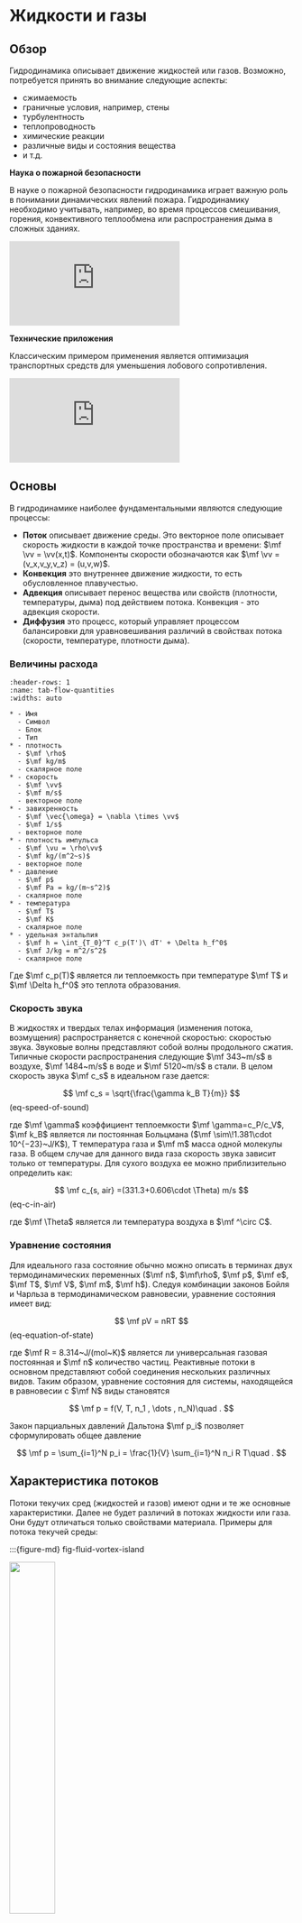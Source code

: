 # Жидкости и газы

## Обзор
Гидродинамика описывает движение жидкостей или газов. Возможно, потребуется принять во внимание следующие аспекты:

* сжимаемость
* граничные условия, например, стены
* турбулентность
* теплопроводность
* химические реакции
* различные виды и состояния вещества
* и т.д.

**Наука о пожарной безопасности**

В науке о пожарной безопасности гидродинамика играет важную роль в понимании динамических явлений пожара. Гидродинамику необходимо учитывать, например, во время процессов смешивания, горения, конвективного теплообмена или распространения дыма в сложных зданиях.

<iframe width="60%" src="https://www.youtube-nocookie.com/embed/sKgP1Us-SF0" title="YouTube video player" frameborder="0" allow="accelerometer; clipboard-write; encrypted-media; gyroscope; picture-in-picture" allowfullscreen></iframe><br>


**Технические приложения**

Классическим примером применения является оптимизация транспортных средств для уменьшения лобового сопротивления.

<iframe width="60%" src="https://www.youtube-nocookie.com/embed/E9ZSAX56m0E" title="YouTube video player" frameborder="0" allow="accelerometer; clipboard-write; encrypted-media; gyroscope; picture-in-picture" allowfullscreen></iframe>

## Основы 

В гидродинамике наиболее фундаментальными являются следующие процессы:

* **Поток** описывает движение среды. Это векторное поле описывает скорость жидкости в каждой точке пространства и времени: $\mf \vv = \vv(x,t)$. Компоненты скорости обозначаются как $\mf \vv = (v_x,v_y,v_z) = (u,v,w)$.
* **Конвекция** это внутреннее движение жидкости, то есть обусловленное плавучестью.
* **Адвекция** описывает перенос вещества или свойств (плотности, температуры, дыма) под действием потока. Конвекция - это адвекция скорости.
* **Диффузия** это процесс, который управляет процессом балансировки для уравновешивания различий в свойствах потока (скорости, температуре, плотности дыма).


### Величины расхода

 ```{list-table} Flow quantities.
:header-rows: 1
:name: tab-flow-quantities
:widths: auto

* - Имя
   - Символ
   - Блок
   - Тип
* - плотность 
   - $\mf \rho$
   - $\mf kg/m$
   - скалярное поле
* - скорость 
   - $\mf \vv$
   - $\mf m/s$
   - векторное поле
* - завихренность
   - $\mf \vec{\omega} = \nabla \times \vv$
   - $\mf 1/s$
   - векторное поле
* - плотность импульса 
   - $\mf \vu = \rho\vv$
   - $\mf kg/(m^2~s)$
   - векторное поле 
* - давление
   - $\mf p$
   - $\mf Pa = kg/(m~s^2)$
   - скалярное поле 
* - температура
   - $\mf T$
   - $\mf K$
   - скалярное поле
* - удельная энтальпия
   - $\mf h = \int_{T_0}^T c_p(T')\ dT' + \Delta h_f^0$
   - $\mf J/kg = m^2/s^2$
   - скалярное поле
```

Где  $\mf c_p(T)$ является ли теплоемкость при температуре $\mf T$ и $\mf \Delta h_f^0$ это теплота образования.

### Скорость звука

В жидкостях и твердых телах информация (изменения потока, возмущения) распространяется с конечной скоростью: скоростью звука. Звуковые волны представляют собой волны продольного сжатия. Типичные скорости распространения следующие $\mf 343~m/s$ в воздухе, $\mf 1484~m/s$ в воде и $\mf 5120~m/s$ в стали. В целом скорость звука $\mf c_s$ в идеальном газе дается:

$$
\mf c_s = \sqrt{\frac{\gamma k_B T}{m}}
$$(eq-speed-of-sound)

где  $\mf \gamma$ коэффициент теплоемкости $\mf \gamma=c_P/c_V$, $\mf k_B$ является ли постоянная Больцмана ($\mf \sim\!1.381\cdot 10^{−23}~J/K$), T температура газа и $\mf m$ масса одной молекулы газа. В общем случае для данного вида газа скорость звука зависит только от температуры. Для сухого воздуха ее можно приблизительно определить как:

$$
\mf c_{s, air} =(331.3+0.606\cdot \Theta) m/s 
$$(eq-c-in-air)

где  $\mf \Theta$ является ли температура воздуха в  $\mf ^\circ C$.

### Уравнение состояния

Для идеального газа состояние обычно можно описать в терминах двух термодинамических переменных ($\mf n$, $\mf\rho$, $\mf p$, $\mf e$, $\mf T$, $\mf V$, $\mf m$, $\mf h$). Следуя комбинации законов Бойля и Чарльза в термодинамическом равновесии, уравнение состояния имеет вид:

$$
\mf pV = nRT
$$(eq-equation-of-state)

где $\mf R = 8.314~J/(mol~K)$ является ли универсальная газовая постоянная и $\mf n$ количество частиц. Реактивные потоки в основном представляют собой соединения нескольких различных видов. Таким образом, уравнение состояния для системы, находящейся в равновесии с  $\mf N$  виды становятся

$$
\mf p = f(V, T, n_1 , \dots , n_N)\quad .
$$

Закон парциальных давлений Дальтона $\mf p_i$ позволяет сформулировать общее давление

$$
\mf p = \sum_{i=1}^N p_i = \frac{1}{V} \sum_{i=1}^N n_i R T\quad .
$$

## Характеристика потоков
Потоки текучих сред (жидкостей и газов) имеют одни и те же основные характеристики. Далее не будет различий в потоках жидкости или газа. Они будут отличаться только свойствами материала. Примеры для потока текучей среды:


:::{figure-md} fig-fluid-vortex-island

<img src="https://upload.wikimedia.org/wikipedia/commons/2/2c/Vortex-street-1.jpg" width="40%" class="rotate90">

Вихревая улица Фон Кармана, наблюдаемая в природе. Источник: [Wikkimedia Commons](https://commons.wikimedia.org/wiki/File:Vortex-street-1.jpg).
:::


:::{figure-md} fig-fluid-vortex-lab

<img src="https://upload.wikimedia.org/wikipedia/commons/f/fe/VortexStreet01.jpg" width="80%">

Вихревая улица Фон Кармана в лаборатории. Источник: [Wikkimedia Commons](https://commons.wikimedia.org/wiki/File:VortexStreet01.jpg).
:::

### Сжимаемые потоки

Потоки со скоростями, значительно меньшими ($\mf \ll c_s$) ниже скорости звука являются несжимаемыми, т. Е. звуковые волны бесконечно быстры в масштабе задействованных процессов. Таким образом, все изменения плотности быстро уравновешиваются. Объекты, движущиеся со скоростью не менее $\mf 0.3c_s$ начните вводить флуктуации плотности. Схемы течения сверхзвуковых явлений (взрыв, сверхзвуковые самолеты) и соответствующие инженерные подходы полностью отличаются от таковых в случае субзвуковых течений.

Примечание: Изменения температуры, как и при пожаре, приводят к изменению плотности и, следовательно, к так называемым слабо сжимаемым потокам.

:::{figure-md} fig-fluid-laminar

<img src="https://upload.wikimedia.org/wikipedia/commons/b/b9/Aerodynamics_of_model_car.jpg" width="60%">

Обтекание модели автомобиля несжимаемой жидкостью. Источник: [Wikkimedia Commons](https://commons.wikimedia.org/wiki/File:Aerodynamics_of_model_car.jpg).
:::


:::{figure-md} fig-fluid-supersonic

<img src="https://upload.wikimedia.org/wikipedia/commons/0/06/X-15_Model_in_Supersonic_Tunnel_-_GPN-2000-001272.jpg" width="60%">

Модель сверхзвукового самолета в туннеле с приблизительно $\mf 3.5 c$. Источник: [Wikkimedia Commons](https://en.wikipedia.org/wiki/Compressible_flow#/media/File:X-15_Model_in_Supersonic_Tunnel_-_GPN-2000-001272.jpg).
:::

### Турбулентные течения

В зависимости от того, насколько гладким (непрерывным) является поток, можно различать ламинарные и турбулентные потоки. Потоки, связанные с пожарами, обычно являются турбулентными.


:::{figure-md} fig-fluid-turbulence-separation

<img src="https://upload.wikimedia.org/wikipedia/commons/2/2f/1915ca_abger_fluegel.jpg" width="60%">

Обтекание профиля с отрывом потока. Материал: [Wikkimedia Commons](https://commons.wikimedia.org/wiki/File:1915ca_abger_fluegel.jpg).
:::

<iframe width="60%" src="https://www.youtube.com/embed/QzuzbwJWlYs" title="YouTube video player" frameborder="0" allow="accelerometer; clipboard-write; encrypted-media; gyroscope; picture-in-picture" allowfullscreen></iframe>


### Параметры материала

Фундаментальный интерес представляют следующие свойства материала:

* **плотность** $\mf\rho$ это масса на данный объем
  * воздух при $\mf 20~^\circ C$ : $\mf\rho = 1.205~kg/m^3$
  * воздух при $\mf 200~^\circ C$: $\mf\rho = 0.746~kg/m^3$
* **динамическая вязкость** $\mf\mu$ характеризует способность потока уравновешивать различия в скорости
  * воздух при $\mf 20~^\circ C$ : $\mf\mu = 1.836\cdot 10^{-5}~kg\,m / s$
  * воздух при $\mf 200~^\circ C$: $\mf\mu = 2.623\cdot 10^{-5}~kg\,m / s$
* **теплопроводность** $\mf k$ эквивалентно  $\mf\mu$, но для температуры жидкости
  * воздух при $\mf 20~^\circ C$ : $\mf k = 0.0257~W\,m / K$
  * воздух при $\mf 200~^\circ C$: $\mf k = 0.0386~W\,m / K$
* **теплоемкость** $c_p$ описывает изменение температуры вследствие добавления или отвода тепла при постоянном давлении
  * воздух при $\mf 20~^\circ C$ : $\mf c_p = 1.005~kJ\,kg / K$
  * воздух при $\mf 200~^\circ C$: $\mf c_p = 1.026~kJ\,kg / K$


Дополнительные данные по многим свойствам воздуха (и других материалов) можно найти в [Engineering ToolBox (свойства воздуха)](https://www.engineeringtoolbox.com/air-properties-d_156.html).

**Примерное количество: вязкость**

Проще говоря, вязкость описывает, как движущиеся элементы жидкости, например слои, влияют на соседние элементы. Она описывает силы трения между относительно движущимися элементами жидкости.

Например, мед обладает высокой вязкостью: он очень медленно стекает по ложке. Внешние "элементы меда” прочно связаны с внутренними – несвободными – элементами.

:::{figure-md} fig-fluid-honey

<img src="https://upload.wikimedia.org/wikipedia/commons/c/cc/Runny_hunny.jpg" width="40%">

Мед, стекающий по ложке. Источник: [Wikkimedia Commons](https://commons.wikimedia.org/wiki/File:Runny_hunny.jpg).
:::

В простой двумерной установке с неподвижной и движущейся стенками, см. {numref}`fig-fluid-viscosity`, динамическая вязкость описывает соотношение сил, действующих на стенки, и градиента скорости. Если градиент скорости $\mf u/y$ является постоянным, это приводит к следующей силе трения на площадь:

$$
\mf \frac{F}{A} = \mu \cdot \frac{u}{y} 
$$ (eq-dyn-vis)


:::{figure-md} fig-fluid-viscosity

<img src="https://upload.wikimedia.org/wikipedia/commons/9/93/Laminar_shear.svg" width="60%">

Визуализация концепции вязкости. Материал: [Wikkimedia Commons](https://commons.wikimedia.org/wiki/File:Laminar_shear.svg).
:::

Соотношение  {eq}`eq-dyn-vis` является определением *динамической вязкости* $\mf \mu$. Тем не менее, в некоторых случаях *кинематическая вязкость* $\mf \nu$  (или коэффициент диффузии по импульсу) является более удобной величиной. Он определяется как отношение динамической вязкости к плотности

$$
\mf \nu = \frac{\mu}{\rho} \quad .
$$ (eq-kin-vis)


Жидкости, вязкость которых не зависит от напряженного состояния, называются ньютоновскими жидкостями, все газы являются ньютоновскими жидкостями. Однако существуют также [неньютоновские жидкости](https://en.wikipedia.org/wiki/Non-Newtonian_fluid), такие как кровь, томатный кетчуп и вода, смешанная с кукурузным крахмалом.

<iframe width="60%" src="https://www.youtube-nocookie.com/embed/B6h5pVETbd8" title="YouTube video player" frameborder="0" allow="accelerometer; clipboard-write; encrypted-media; gyroscope; picture-in-picture" allowfullscreen></iframe>

### Безразмерные числа

Многие явления и типы потоков могут характеризоваться безразмерными числами. Предполагается, что потоки с аналогичными характеристиками сопоставимы, хотя, например, пространственные масштабы различны. Некоторые из обычно используемых безразмерных чисел являются:
* [Число Маха](https://en.wikipedia.org/wiki/Mach_number) $\mf Ma$
* [Число Рейнольдса](https://en.wikipedia.org/wiki/Reynolds_number) $\mf Re$
* Номер Грасхофа $\mf Gr$
* Число Прандтля $\mf Pr$
* Число Архимеда $\mf Ar$
* Число Ричардсона $\mf Ri$
* Номер Нусселя $\mf Nu$


**Число Маха**

Число Маха определяется как отношение скорости к скорости звука, т.е.

$$
\mf Ma = \frac{v}{c_s}
$$ (eq-mach-number)

Это число характеризует сжимаемость потока: 
* $\mf Ma \rightarrow 0$: полностью несжимаемые
* $\mf Ma \lesssim 0.3$: несжимаемые
* $\mf Ma \gtrsim 0.3$: сжимаемые

Предел  $\mf Ma \rightarrow 0$ также могут быть истолкованы как $\mf c \rightarrow \infty$.

**Число Рейнольдса

**

Число Рейнольдса связывает конвекцию с диффузией: 

$$
\mf Re = \frac{\rho v L}{\mu}
$$

Здесь, $\mf L$ обозначает характерную длину, в случае течения в трубе это будет диаметр трубы. Число Рейнольдса может использоваться для отличия ламинарных течений от турбулентных, т.е. очень высокая $\mf Re$ представляет собой турбулентные потоки. В потоке по трубе характерный номер перехода равен примерно $\mf Re \approx 4000$. Это число является классическим примером масштабирования. Явления течения при одинаковом числе Рейнольдса будут вести себя одинаково; это может быть показано нормализацией уравнений течения.



:::{figure-md} fig-fluid-re-table

<img src="https://upload.wikimedia.org/wikipedia/commons/9/99/Reynoldsflugrpd.png" width="60%">

Скорость и числа Рейнольдса для некоторых летающих объектов (на немецком языке). (Staub: Пыль, Insekt: насекомое, Modellflugzeug/ Vogel: модель самолета / Птица, Windrad: Ветряная мельница, Drachenflieger: дельтаплан, Flugzeug: самолет, Luftschiff: дирижабль) Источник: [Wikkimedia Commons](https://de.wikipedia.org/wiki/Reynolds-Zahl#/media/Datei:Reynoldsflugrpd.png).
:::



## Уравнения жидкости

### Законы сохранения

Динамика жидкости основана на следующих трех физических законах сохранения: 

* сохранение массы
* сохранение импульса
* энергосбережение

Из этих законов могут быть выведены основные уравнения течения жидкости: 

* уравнение непрерывности
* уравнение движения
* уравнение энергии

В общем случае, помимо этих уравнений требуется замыкание, например, с помощью уравнения состояния. Во многих случаях можно использовать закон идеального газа.

**Сохранение массы**

Сохранение массы предсказывает, что общая масса контрольного объема изменяется только при наличии чистого расхода (неравновесного входного и выходного потоков) через границы. Несжимаемые потоки всегда имеют нулевой чистый расход.

При моделировании пожара необходимо учитывать несколько компонентов (например, кислород, топливо и углекислый газ). Их масса сохраняется индивидуально. Однако они тесно связаны друг с другом через термины "источник". Например, во время горения кислород и топливо расходуются для получения углекислого газа.

**Сохранение импульса**

Импульс элемента жидкости изменяется только из-за: 

* адвекция импульса
* градиенты давления
* диффузия и напряжения, т.е. из-за конечной вязкости
* внешние силы, например, гравитация, капли воды

При моделировании турбулентности особый интерес представляет диффузия. Это явление должно быть охвачено моделями турбулентности.

**Сохранение энергии**

Изменения энергии контрольного объема обусловлены:

* адвекция энергии
* теплопроводность
* процессы нагрева и охлаждения, например излучение, трение, горение

В сочетании с принципом сохранения энергии для определения температуры газа необходимо уравнение состояния.

### Дифференциальные уравнения в частных производных

Дифференциальные уравнения в частных производных (PDE) являются одним из самых мощных инструментов в науке и технике. Большинство технических, математических, физических, химических и даже биологических моделей основаны на дифференциальных уравнениях. Решения дифференциальных уравнений могут описывать:

* потоки газа и процессы горения
* распределение тепла в твердых телах
* колебания маятника
* распространение волн света или воды
* взаимодействие двух видов (хищника и жертвы)

**Типы PDE**

Общая структура PDE для $\mf\phi = \phi(x,y)$ дается

$$
\mf a\partial_{xx}\phi + b\partial_{xy}\phi + c\partial_{yy}\phi + d\partial_x\phi + e\partial_y\phi + f\phi = 0
$$

где все коэффициенты ($\mf a,\dots,f$) зависят от $\mf x$ и $\mf y$, например  $\mf a = a(x,y)$.

Коэффициенты определяют характер PDE:

$$
\mf D(x,y) = a(x,y)\cdot c(x,y) - \left(\frac{b(x,y)}{2}\right)^2
$$

* $\mf D \gt 0$: эллиптическое, например, уравнение Лапласа
* $\mf D = 0$: параболическое, например, уравнение теплопроводности
* $\mf D \lt 0$: гиперболическое, например, волновое уравнение

Примечание: Тип может зависеть от различных параметров материала и / или положения, здесь $\mf (x,y)$.

**Полевые операторы**

Двумя наиболее распространенными математическими операторами, используемыми в гидродинамике, являются частная производная и оператор Набла.

**Частная производная** описывает изменение поля в заданном направлении пространства или времени. Изменение поля скоростей $\mf \vv(x,y,z,t)$ что касается времени, то:

$$
\mf \frac{\partial \vec{v}(x,y,z,t)}{\partial t} \quad \mbox{or short}\quad \partial_t \vec{v}(x,y,z,t)
$$

**Оператор Nabla** $\mf \nabla$ используется для представления операций Лапласа, градиента, расхождения и вращения.


$$
\mf \nabla = \left( \partial_x,  \partial_y,  \partial_z \right)
$$

$$
\mf \Delta(\rho) = \nabla^2\rho \\
\mf grad(\rho) = \nabla\rho \\
\mf div(\vv) = \nabla\cdot\vv \\
\mf rot(\vv) = \nabla\times\vv
$$

**Конвективная производная** объединяет оба оператора. Она представляет полное изменение значения из-за локальных внутренних изменений и из-за адвекции. Изменение скалярного значения $\mf \phi(x,y,z,t)$ поэтому могут быть записаны следующим образом


$$
\mf \frac{d\phi}{dt} = \partial_t \phi + \vv\cdot(\nabla\phi)
$$

Первый семестр ($\mf \partial_t \phi$) представляет собой внутренние изменения, а второй ($\mf\vv\cdot(\nabla\phi)$) описывает изменения, вызванные адвекцией в поле скоростей $\mf\vv$.

### Уравнение непрерывности

Уравнение непрерывности для потока одного вида имеет вид

$$
\mf \frac{d\rho}{dt} = \underbrace{-\rho\nabla\cdot\vec{v}}_{A}
$$ (eq-fluid-cont)

* $\mf A$: чистый расход массы

Принимая во внимание конвективную производную, обычно используемая формулировка может быть получена следующим образом

$$
\mf \partial_t \rho = -\nabla\cdot(\rho\vec{v})\quad .
$$ (eq-fluid-cont-conservative)

### Уравнение движения

Принимая во внимание сохранение импульса, можно сформулировать следующую простую форму уравнения движения

$$
\mf \partial_t \rho\vec{v} + \nabla\cdot(\rho\vec{v}\vec{v}) = \underbrace{-\nabla p}_{A} + \underbrace{\mu\nabla^2\vec{v}}_{B} + \underbrace{\vec{f}}_{C}
$$ (eq-fluid-momentum)

* $\mf A$: усилие, обусловленное перепадами давления
* $\mf B$: молекулярная диффузия
* $\mf C$: внешние силы, например, гравитация

Это уравнение широко известно как уравнение Навье-Стокса.


### Уравнение энергии

Уравнение для энергии $E = e + \frac{1}{2}\vv^2$ дается

$$
\mf \partial_t (\rho E) + \nabla\cdot(\vec{v}\rho E) = \underbrace{-\nabla\cdot(\vec{v}p)}_{A} + \underbrace{\nabla\cdot(\mu\vec{v}\nabla\vec{v})}_{B} + \underbrace{\nabla\cdot(k\nabla T)}_{C}+ \underbrace{\vec{v}\cdot\vec{f}}_{D}+\underbrace{\dot{Q_s}}_{E}
$$ (eq-fluid-energy)

* $\mf A$: работа, выполняемая с жидкостью из-за перепадов давления
* $\mf B$: работа, выполняемая с помощью вязкости
* $\mf C$: теплопроводность
* $\mf D$: работа, выполняемая внешними силами
* $\mf E$: источники и поглотители тепла


Примечание: Иногда предпочтительнее формулировка в терминах энтальпии. Это относится к уравнениям, решаемым с помощью FDS.

### Уравнения несжимаемости

Если поток несжимаемый и предполагается, что он изотермический, то остальные уравнения, которые необходимо решить, следующие:



$$
\mf \partial_t \rho\vec{v} + \nabla\cdot(\rho\vec{v}\vec{v}) = -\nabla p + \mu\nabla^2\vec{v} + \vec{f} \\
\mf \nabla^2 p = - \nabla\cdot\left(\nabla\cdot(\rho\vec{v}\vec{v})\right) + \nabla \cdot \vec{f}
$$

### Режим слабого сжатия

В полностью *несжимаемых* потоках давление мгновенно уравновешивает все расхождения и, следовательно, поддерживает плотность постоянной.

В режиме *сжимаемости* закон идеального газа обеспечивает связь между сохранением энергии и массы и импульса.

Для потоков с низкой скоростью, как при пожарах, но при значительных колебаниях температуры плотность может изменяться. Это не связано с колебаниями давления, поскольку давление остается относительно неизменным. Это так называемый *слабо сжимаемый* режим.

Здесь используется уравнение состояния при фиксированном давлении окружающей среды $\mf p_0$ для определения плотности:

$$
\mf \rho = \frac{p_0 M}{R T}
$$

с $\mf M$ представляет собой молекулярную массу интересующего объема.

## Граничные условия

Помимо уравнений жидкости, другим важным аспектом являются граничные условия. Во многих приложениях влияние граничных условий имеет решающее значение, и их надлежащая обработка необходима.

В общем случае существует несколько типов граничных условий:

* Дирихле: заданы явные значения

  $$
  \mf u=u_0\quad v=w=0
  $$

* Нейман: предписывается нормальная производная

  $$
  \mf \partial_n u = n_0\quad \partial_n v = \partial_n w = 0
  $$

* симметричные: производные используются для сохранения предписанной симметрии
* периодические: значения на границах облицовки поддерживаются равными


Некоторые явные примеры граничных условий, обычно используемых в гидродинамике: 

* отсутствие скольжения по сплошной стене
  
  $$
  \mf u = v = w = 0 \quad \mbox{at the wall}
  $$
* вход для газа
  
  $$
  \mf u = u_0\quad v=w=0 \quad \mbox{at the inflow}
  $$
* утечка газа

  $$
  \mf \partial_n u = \partial_n v = \partial_n w = 0\quad \mbox{at the outflow}
  $$
* постоянная температура стенок

  $$
  \mf T = T_w
  $$
* стена с изменяющейся температурой, но фиксированным тепловым потоком

  $$
  \mf q_w = k \partial_n T\quad \mbox{at the wall}
  $$
* адиабатический

  $$
  \mf k\partial_n T = 0 \quad \mbox{at the wall}
  $$

:::{figure-md} fig-fluid-bnd-open

<img src="./figs/boundaries_open_plume.svg" width="60%">

Пример установки границы для открытого факела.
:::



:::{figure-md} fig-fluid-bnd-compartment

<img src="./figs/boundaries_compartment.svg" width="60%">

Пример установки границ для простого отсека.
:::
